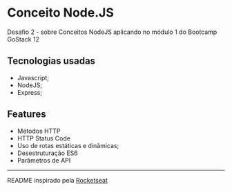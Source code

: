 # Conceito Node.JS
Desafio 2 - sobre Conceitos NodeJS aplicando no módulo 1 do Bootcamp GoStack 12

<h2>Tecnologias usadas</h2>
<ul>
<li>Javascript;</li>
<li>NodeJS;</li>
<li>Express;</li>
</ul>

<h2> Features</h2>
<ul>
<li>Métodos HTTP</li>
<li>HTTP Status Code</li>
<li>Uso de rotas estáticas e dinâmicas;</li>
<li>Desestruturação ES6</li>
<li>Parâmetros de API</li>
</ul>

<hr>
README inspirado pela <a href="https://github.com/Rocketseat">Rocketseat</a>
